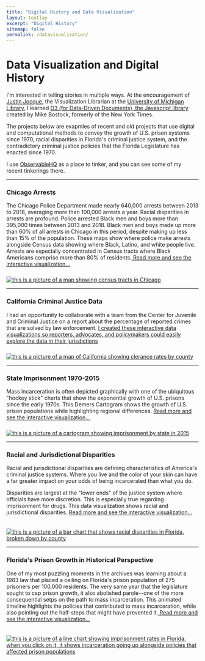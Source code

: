 ```yaml
---
title: "Digital History and Data Visualization"
layout: textlay
excerpt: "Digital History"
sitemap: false
permalink: /datavisualization/
---
```



# Data Visualization and Digital History

I'm interested in telling stories in multiple ways. At the encouragement of [Justin Jocque](http://justinjoque.com/), the Visualization Librarian at the [University of Michigan Library](https://www.lib.umich.edu/data-visualization), I learned [D3 (for Data-Driven Documents), the Javascript library](https://d3js.org/) created by Mike Bostock, formerly of the New York Times.

The projects below are exapmles of recent and old projects that use digital and computational methods to convey the growth of U.S. prison systems since 1970, racial disparities in Florida's criminal justice system, and the contradictory criminal justice policies that the Florida Legislature has enacted since 1970.

I use [ObservableHQ](https://observablehq.com/@cyrusobrien) as a place to tinker, and you can see some of my recent tinkerings there.

<hr class="section-heading-spacer">
 <div markdown="0"  class="container-fluid">
 <div class="row">
                   <div class="col-sm-6 clearfix">
                     <h3 class="section-heading">Chicago Arrests</h3>
                        <p>The Chicago Police Department made nearly 640,000 arrests between 2013 to 2018, averaging more than 100,000 arrests a year. Racial disparities in arrests are profound. Police arrested Black men and boys more than 395,000 times between 2013 and 2018. Black men and boys made up more than 60% of all arrests in Chicago in this period, despite making up less than 15% of the population. These maps show where police make arrests alongside Census data showing where Black, Latino, and white people live. Arrests are especially concentrated in Census tracts where Black Americans comprise more than 80% of residents.<a href="{{ site.url }}{{ site.baseurl }}/datavisualization/chicago-arrests"> Read more and see the interactive visualization...</a></p>
               </div>
                <div class="col-sm-6 clearfix">
                  <a href="{{ site.url }}{{ site.baseurl }}/datavisualization/chicago-arrests">
                                              <img  class="img-responsive" style="padding-top:10px" src="{{ site.url }}{{ site.baseurl }}/images/picpic/chicago-census-tract.png" alt="this is a picture of a map showing census tracts in Chicago">
                                        </a>
                                  </div>
           </div>
  </div>

<hr class="section-heading-spacer">
 <div markdown="0"  class="container-fluid">
 <div class="row">
                   <div class="col-sm-6 clearfix">
                     <h3 class="section-heading">California Criminal Justice Data</h3>
                        <p>I had an opportunity to collaborate with a team from the Center for Juvenile and Criminal Justice on a report about the percentage of reported crimes that are solved by law enforcement. <a href="https://www.cjcj.org/reports-publications/report/charts">I created these interactive data visualizations so reporters, advocates, and policymakers could easily explore the data in their jurisdictions</a></p>
               </div>
                <div class="col-sm-6 clearfix">
                  <a href="{{ site.url }}{{ site.baseurl }}/datavisualization/chicago-arrests">
                                              <img  class="img-responsive" style="padding-top:10px" src="{{ site.url }}{{ site.baseurl }}/images/picpic/clearance_rate_map.png" alt="this is a picture of a map of California showing clerance rates by county">
                                        </a>
                                  </div>
           </div>
  </div>


<hr class="section-heading-spacer">
 <div markdown="0"  class="container-fluid">
 <div class="row">
                   <div class="col-sm-6 clearfix">
                     <h3 class="section-heading">State Imprisonment 1970-2015</h3>
                        <p>Mass incarceration is often depicted graphically with one of the ubiquitous "hockey stick" charts that show the exponential growth of U.S. prisons since the early 1970s. This Demers Cartogram shows the growth of U.S. prison populations while highlighting regional differences. <a href="{{ site.url }}{{ site.baseurl }}/cartogram"> Read more and see the interactive visualization...</a></p>
               </div>
                <div class="col-sm-6 clearfix">
                  <a href="{{ site.url }}{{ site.baseurl }}/cartogram">
                                              <img  class="img-responsive" style="padding-top:10px" src="{{ site.url }}{{ site.baseurl }}/images/picpic/Gallery/cartogram.jpg" alt="this is a picture of a cartogram showing imprisonment by state in 2015">
                                        </a>
                                  </div>
           </div>
  </div>



<hr class="section-heading-spacer">
 <div markdown="0"  class="container-fluid">
 <div class="row">
                   <div class="col-sm-6 clearfix">
                     <h3 class="section-heading">Racial and Jurisdictional Disparities</h3>
                        <p>Racial and jurisdictional disparities are defining characteristics of America's criminal justice systems. Where you live and the color of your skin can have a far greater impact on your odds of being incarcerated than what you do.</p>
                         <p>Disparities are largest at the "lower ends" of the justice system where officials have more discretion. This is especially true regarding imprisonment for drugs. This data visualization shows racial and jurisdictional disparities. <a href="{{ site.url }}{{ site.baseurl }}/racialdisparities"> Read more and see the interactive visualization...</a></p>
               </div>
                <div class="col-sm-6 clearfix">
                  <a href="{{ site.url }}{{ site.baseurl }}/racialdisparities">
                                              <img  class="img-responsive" style="padding-top:20px" src="{{ site.url }}{{ site.baseurl }}/images/picpic/Gallery/racialdisparities.jpg" alt="this is a picture of a bar chart that shows racial disparities in Florida, broken down by county"> </a>
                                  </div>
           </div>
  </div>



<hr class="section-heading-spacer">
 <div markdown="0"  class="container-fluid">
 <div class="row">
                   <div class="col-sm-6 clearfix">
                     <h3 class="section-heading">Florida's Prison Growth in Historical Perspective</h3>
                        <p>One of my most puzzling moments in the archives was learning about a 1983 law that placed a ceiling on Florida's prison population of 275 prisoners per 100,000 residents. The very same year that the legislature sought to cap prison growth, it also abolished parole--one of the more consequential setps on the path to mass incarceration. This animated timeline highlights the policies that contributed to mass incarceration, while also pointing out the half-steps that might have prevented it.<a href="{{ site.url }}{{ site.baseurl }}/animatedtimeline.html"> Read more and see the interactive visualization...</a></p>
               </div>
                <div class="col-sm-6 clearfix">
                  <a href="{{ site.url }}{{ site.baseurl }}/animatedtimeline">
                                              <img  class="img-responsive" style="padding-top:20px" src="{{ site.url }}{{ site.baseurl }}/images/picpic/Gallery/historicalchart.png" alt="this is a picture of a line chart showing imprisonment rates in Florida. when you click on it, it shows incarceration going up alongside policies that affected prison populations">
                                        </a>
                                  </div>
           </div>
  </div>

